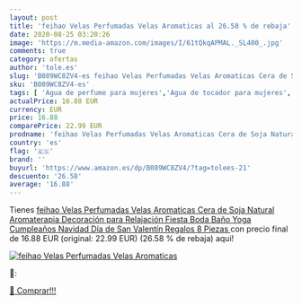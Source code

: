 ```yaml
---
layout: post
title: 'feihao Velas Perfumadas Velas Aromaticas al 26.58 % de rebaja'
date: 2020-08-25 03:20:26
image: 'https://m.media-amazon.com/images/I/61tQkqAPMAL._SL400_.jpg'
comments: true
category: ofertas
author: 'tole.es'
slug: 'B089WC8ZV4-es feihao Velas Perfumadas Velas Aromaticas Cera de Soja...'
sku: 'B089WC8ZV4-es'
tags: [ 'Agua de perfume para mujeres','Agua de tocador para mujeres','Almacenaje de adornos festivos','Almacenamiento y organización','Belleza','Fragancias para mujeres','Hogar y cocina','Juguetes','Juguetes electrónicos','Juguetes y juegos','Perfumes y fragancias','Productos para el cuidado de la piel','Sets y juegos para el cuidado de la piel','Videojuegos para niños','navidad', ]
actualPrice: 16.88 EUR
currency: EUR
price: 16.88
comparePrice: 22.99 EUR
prodname: 'feihao Velas Perfumadas Velas Aromaticas Cera de Soja Natural Aromaterapia Decoración para Relajación Fiesta Boda Baño Yoga Cumpleaños Navidad Día de San Valentín Regalos 8 Piezas '
country: 'es'
flag: '🇪🇸'
brand: ''
buyurl: 'https://www.amazon.es/dp/B089WC8ZV4/?tag=tolees-21'
descuento: '26.58'
average: '16.88'
---
```


Tienes [feihao Velas Perfumadas Velas Aromaticas Cera de Soja Natural Aromaterapia Decoración para Relajación Fiesta Boda Baño Yoga Cumpleaños Navidad Día de San Valentín Regalos 8 Piezas ](https://www.amazon.es/dp/B089WC8ZV4/?tag=tolees-21) con precio final de  16.88 EUR (original: 22.99 EUR) (26.58 %  de rebaja) aqui!

[![feihao Velas Perfumadas Velas Aromaticas](https://m.media-amazon.com/images/I/61tQkqAPMAL._SL400_.jpg)](https://www.amazon.es/dp/B089WC8ZV4/?tag=tolees-21)

🔎:


[🛒 Comprar!!!](https://www.amazon.es/dp/B089WC8ZV4/?tag=tolees-21)
